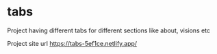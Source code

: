 # tabs
Project having different tabs for different sections like about, visions etc

Project site url
https://tabs-5ef1ce.netlify.app/
